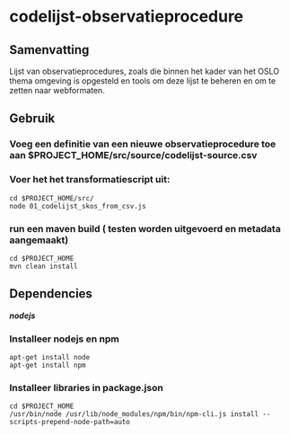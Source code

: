 # codelijst-observatieprocedure

## Samenvatting
Lijst van observatieprocedures, zoals die binnen het kader van het OSLO thema omgeving is opgesteld en tools om deze lijst te beheren en om te zetten naar webformaten. 

## Gebruik

### Voeg een definitie van een nieuwe observatieprocedure toe aan $PROJECT_HOME/src/source/codelijst-source.csv

### Voer het het transformatiescript uit:
```
cd $PROJECT_HOME/src/
node 01_codelijst_skos_from_csv.js
```

### run een maven build ( testen worden uitgevoerd en metadata aangemaakt)
```
cd $PROJECT_HOME
mvn clean install
```

## Dependencies

**_nodejs_**

### Installeer nodejs en npm
```
apt-get install node
apt-get install npm
```

### Installeer libraries in package.json
```
cd $PROJECT_HOME
/usr/bin/node /usr/lib/node_modules/npm/bin/npm-cli.js install --scripts-prepend-node-path=auto
```